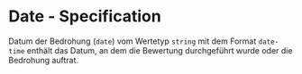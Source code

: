 # Date - Specification

Datum der Bedrohung (`date`) vom Wertetyp `string` mit dem Format `date-time` enthält das Datum, an dem die Bewertung durchgeführt wurde oder die Bedrohung auftrat.